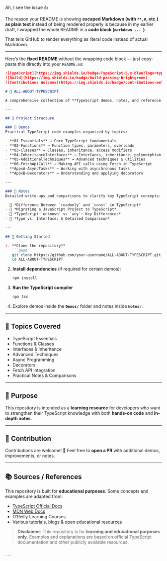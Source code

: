 Ah, I see the issue 👍

The reason your README is showing **escaped Markdown (with `**`, `#`, etc.) as plain text** instead of being rendered properly is because in my earlier draft, I wrapped the whole README in a **code block (`markdown ... `)**.

That tells GitHub to render everything as literal code instead of actual Markdown.

---

Here’s the **fixed README** without the wrapping code block — just copy-paste this directly into your `README.md`:

````markdown
![TypeScript](https://img.shields.io/badge/TypeScript-5.x-blue?logo=typescript)
![Build](https://img.shields.io/badge/build-passing-brightgreen)
![Contributions Welcome](https://img.shields.io/badge/contributions-welcome-orange.svg)

# 📘 ALL-ABOUT-TYPESCRIPT

A comprehensive collection of **TypeScript demos, notes, and reference materials** to help you master TypeScript concepts step by step.  

---

## 📂 Project Structure

### 🔹 Demos  
Practical TypeScript code examples organized by topics:

- **01-Essentials** → Core TypeScript fundamentals  
- **02-Functions** → Function types, parameters, overloads  
- **03-Classes** → Classes, inheritance, access modifiers  
- **04-InheritanceInterfaces** → Interfaces, inheritance, polymorphism  
- **05-AdditionalTechniques** → Advanced techniques & utilities  
- **06-FetchApiCall** → Making API calls using Fetch in TypeScript  
- **AppxA-AsyncTasks** → Working with asynchronous tasks  
- **AppxB-Decorators** → Understanding and applying decorators  

---

### 🔹 Notes  
Detailed write-ups and comparisons to clarify key TypeScript concepts:

- 📘 *Difference Between `readonly` and `const` in TypeScript*  
- 📘 *Migrating a JavaScript Project to TypeScript*  
- 📘 *TypeScript `unknown` vs `any`: Key Differences*  
- 📘 *Type vs. Interface: A Detailed Comparison*  

---

## 🚀 Getting Started

1. **Clone the repository**  
   ```bash
   git clone https://github.com/your-username/ALL-ABOUT-TYPESCRIPT.git
   cd ALL-ABOUT-TYPESCRIPT
````

2. **Install dependencies** (if required for certain demos):

   ```bash
   npm install
   ```

3. **Run the TypeScript compiler**

   ```bash
   npx tsc
   ```

4. Explore demos inside the **`Demos/`** folder and notes inside **`Notes/`**.

---

## 📖 Topics Covered

* TypeScript Essentials
* Functions & Classes
* Interfaces & Inheritance
* Advanced Techniques
* Async Programming
* Decorators
* Fetch API Integration
* Practical Notes & Comparisons

---

## 🎯 Purpose

This repository is intended as a **learning resource** for developers who want to strengthen their TypeScript knowledge with both **hands-on code** and **in-depth notes**.

---

## 🤝 Contribution

Contributions are welcome! 🚀
Feel free to **open a PR** with additional demos, improvements, or notes.

---

## 📚 Sources / References

This repository is built for **educational purposes**.
Some concepts and examples are adapted from:

* [TypeScript Official Docs](https://www.typescriptlang.org/docs/)
* [MDN Web Docs](https://developer.mozilla.org/)
* O’Reilly Learning Courses
* Various tutorials, blogs & open educational resources

> **Disclaimer**: This repository is for **learning and educational purposes only**.
> Examples and explanations are based on official TypeScript documentation and other publicly available resources.

```

---

```
